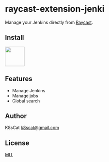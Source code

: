 # raycast-extension-jenki

Manage your Jenkins directly from [Raycast](https://www.raycast.com/).

## Install

<a title="Install Jenkins Raycast Extension" href="https://www.raycast.com/k8scat/jenkins#install">
    <img height="64" style="height: 64px" src="https://assets.raycast.com/k8scat/jenkins/install_button@2x.png">
</a>      

## Features

- Manage Jenkins
- Manage jobs
- Global search

## Author

K8sCat <k8scat@gmail.com>

## License

[MIT](./LICENSE)
